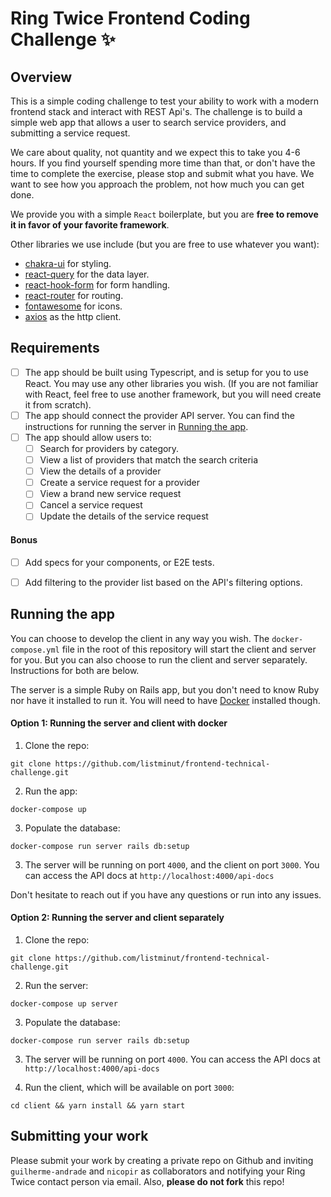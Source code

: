 # Ring Twice Frontend Coding Challenge ✨

## Overview

This is a simple coding challenge to test your ability to work with a modern frontend stack and interact with REST Api's. The challenge is to build a simple web app that allows a user to search service providers, and submitting a service request.

We care about quality, not quantity and we expect this to take you 4-6 hours. If you find yourself spending more time than that, or don't have the time to complete the exercise, please stop and submit what you have. We want to see how you approach the problem, not how much you can get done.

We provide you with a simple `React` boilerplate, but you are **free to remove it in favor of your favorite framework**.

Other libraries we use include (but you are free to use whatever you want):
- [chakra-ui](https://chakra-ui.com/) for styling.
- [react-query](https://tanstack.com/query/v4/?from=reactQueryV3&original=https://react-query-v3.tanstack.com/) for the data layer.
- [react-hook-form](https://react-hook-form.com/) for form handling.
- [react-router](https://reactrouter.com/) for routing.
- [fontawesome](https://fontawesome.com/) for icons.
- [axios](https://github.com/axios/axios) as the http client.

## Requirements

- [ ] The app should be built using Typescript, and is setup for you to use React. You may use any other libraries you wish. (If you are not familiar with React, feel free to use another framework, but you will need create it from scratch).
- [ ] The app should connect the provider API server. You can find the instructions for running the server in [Running the app](#running-the-app).
- [ ] The app should allow users to:
  - [ ] Search for providers by category.
  - [ ] View a list of providers that match the search criteria
  - [ ] View the details of a provider
  - [ ] Create a service request for a provider
  - [ ] View a brand new service request
  - [ ] Cancel a service request
  - [ ] Update the details of the service request

#### Bonus
- [ ] Add specs for your components, or E2E tests.
- [ ] Add filtering to the provider list based on the API's filtering options.


## Running the app

You can choose to develop the client in any way you wish. The `docker-compose.yml` file in the root of this repository will start the client and server for you. But you can also choose to run the client and server separately. Instructions for both are below.

The server is a simple Ruby on Rails app, but you don't need to know Ruby nor have it installed to run it. You will need to have [Docker](https://docs.docker.com/get-docker/) installed though.

#### Option 1: Running the server and client with docker

1. Clone the repo:
```
git clone https://github.com/listminut/frontend-technical-challenge.git
```


2. Run the app: 
```
docker-compose up
```

3. Populate the database:
```
docker-compose run server rails db:setup
```

3. The server will be running on port `4000`, and the client on port `3000`. You can access the API docs at `http://localhost:4000/api-docs`

Don't hesitate to reach out if you have any questions or run into any issues.

#### Option 2: Running the server and client separately

1. Clone the repo: 
```
git clone https://github.com/listminut/frontend-technical-challenge.git
```

2. Run the server: 
```
docker-compose up server
```

3. Populate the database:
```
docker-compose run server rails db:setup
```

3. The server will be running on port `4000`. You can access the API docs at `http://localhost:4000/api-docs`

4. Run the client, which will be available on port `3000`: 
```
cd client && yarn install && yarn start
```


## Submitting your work

Please submit your work by creating a private repo on Github and inviting `guilherme-andrade` and `nicopir` as collaborators and notifying your Ring Twice contact person via email.
Also, **please do not fork** this repo!
